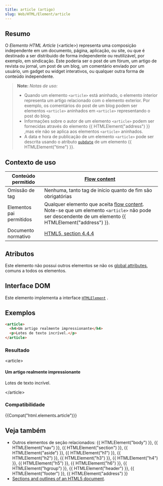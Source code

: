 ```yaml
---
title: article (artigo)
slug: Web/HTML/Element/article
---
```


## Resumo

O _Elemento HTML Article_ (\<article>) representa uma composição independente em um documento, página, aplicação, ou site, ou que é destinado a ser distribuido de forma independente ou reutilizável, por exemplo, em sindicação. Este poderia ser o post de um fórum, um artigo de revista ou jornal, um post de um blog, um comentário enviado por um usuário, um gadget ou widget interativos, ou qualquer outra forma de conteúdo independente.

> **Note:** _Notas de uso:_
>
> - Quando um elemento `<article>` está aninhado, o elemento interior representa um artigo relacionado com o elemento exterior. Por exemplo, os comentários do post de um blog podem ser elementos `<article>` aninhados em `<article>` representando o post do blog.
> - Informações sobre o autor de um elemento `<article>` podem ser fornecidas através do elemento {{ HTMLElement("address") }} ,mas ele não se aplica aos elementos `<article>` aninhados.
> - A data e hora de publicação de um elemento `<article>` pode ser descrita usando o atributo [`pubdate`](/pt-BR/docs/Web/HTML/Element/time#pubdate) de um elemento {{ HTMLElement("time") }}.

## Contexto de uso

| Conteúdo permitido       | [Flow content](</en/HTML/Content_categories#Flow content>)                                                                                                                                          |
| ------------------------ | --------------------------------------------------------------------------------------------------------------------------------------------------------------------------------------------------- |
| Omissão de tag           | Nenhuma, tanto tag de início quanto de fim são obrigatórias                                                                                                                                         |
| Elementos pai permitidos | Qualquer elemento que aceita [flow content](/pt-BR/HTML/Content_categories#flow_content). Note-se que um elemento `<article>` não pode ser descendente de um elemento {{ HTMLElement("address") }}. |
| Documento normativo      | [HTML5, section 4.4.4](http://www.whatwg.org/specs/web-apps/current-work/multipage/sections.html#the-article-element)                                                                               |

## Atributos

Este elemento não possui outros elementos se não os [global attributes](/pt-BR/HTML/Global_attributes), comuns a todos os elementos.

## Interface DOM

Este elemento implementa a interface [`HTMLElement`](/pt-BR/DOM/element) .

## Exemplos

```html
<article>
  <h4>Um artigo realmente impressionante</h4>
  <p>Lotes de texto incrível.</p>
</article>
```

### Resultado

\<article>

#### Um artigo realmente impressionante

Lotes de texto incrível.

\</article>

### Compatibilidade

{{Compat("html.elements.article")}}

## Veja também

- Outros elementos de seção relacionados: {{ HTMLElement("body") }}, {{ HTMLElement("nav") }}, {{ HTMLElement("section") }}, {{ HTMLElement("aside") }}, {{ HTMLElement("h1") }}, {{ HTMLElement("h2") }}, {{ HTMLElement("h3") }}, {{ HTMLElement("h4") }}, {{ HTMLElement("h5") }}, {{ HTMLElement("h6") }}, {{ HTMLElement("hgroup") }}, {{ HTMLElement("header") }}, {{ HTMLElement("footer") }}, {{ HTMLElement("address") }}
- [Sections and outlines of an HTML5 document](/pt-BR/Sections_and_Outlines_of_an_HTML5_document).
